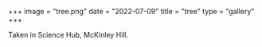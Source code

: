 +++
image = "tree.png"
date = "2022-07-09"
title = "tree"
type = "gallery"
+++

Taken in Science Hub, McKinley Hill.